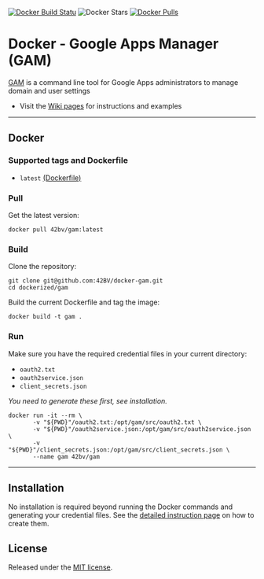 [![Docker Build Statu](https://img.shields.io/docker/build/42bv/gam.svg)](https://hub.docker.com/r/42bv/gam/builds/) ![Docker Stars](https://img.shields.io/docker/stars/42bv/gam.svg) [![Docker Pulls](https://img.shields.io/docker/pulls/42bv/gam.svg)](https://hub.docker.com/r/42bv/gam/)

# Docker - Google Apps Manager (GAM)

[GAM](https://github.com/jay0lee/GAM) is a command line tool for Google Apps administrators to manage domain and user settings


* Visit the [Wiki pages](https://github.com/jay0lee/GAM/wiki) for instructions and examples

---

## Docker

### Supported tags and Dockerfile

- `latest` [(Dockerfile)](https://github.com/42BV/dockerized/blob/master/gam/Dockerfile)


### Pull  

Get the latest version:
```
docker pull 42bv/gam:latest
```

### Build  

Clone the repository:
```
git clone git@github.com:42BV/docker-gam.git
cd dockerized/gam
```

Build the current Dockerfile  and tag the image:   
```
docker build -t gam .
```

### Run

Make sure you have the required credential files in your current directory:
- `oauth2.txt`
- `oauth2service.json`
- `client_secrets.json`

*You need to generate these first, see installation.*
```
docker run -it --rm \
       -v "${PWD}"/oauth2.txt:/opt/gam/src/oauth2.txt \
       -v "${PWD}"/oauth2service.json:/opt/gam/src/oauth2service.json \
       -v "${PWD}"/client_secrets.json:/opt/gam/src/client_secrets.json \
       --name gam 42bv/gam
```

---

## Installation

No installation is required beyond running the Docker commands and generating your credential files.
See the [detailed instruction page](https://github.com/jay0lee/GAM/wiki/CreatingClientSecretsFile) on how to create them. 

## License

Released under the [MIT license](https://github.com/42BV/dockerized/blob/master/gam/LICENSE.md).